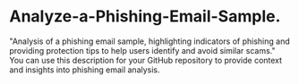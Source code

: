 # Analyze-a-Phishing-Email-Sample.
"Analysis of a phishing email sample, highlighting indicators of phishing and providing protection tips to help users identify and avoid similar scams."  You can use this description for your GitHub repository to provide context and insights into phishing email analysis.
